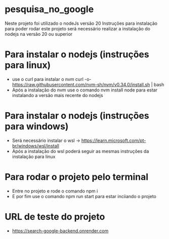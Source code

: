 # pesquisa_no_google
Neste projeto foi utilizado o nodeJs versão 20
Instruções para instalação para poder rodar este projeto será necessário realizar a instalação do nodejs na versão 20 ou superior

# Para instalar o nodejs (instruções para linux)
   * use o curl para instalar o nvm curl -o- https://raw.githubusercontent.com/nvm-sh/nvm/v0.34.0/install.sh | bash
   * Após a instalação do nvm use o comando nvm install node para estar instalando a versão mais recente do nodejs

# Para instalar o nodejs (instruções para windows)
   * Será necessário instalar o wsl -> https://learn.microsoft.com/pt-br/windows/wsl/install
   * Após a instalação do wsl poderá seguir as mesmas instruções da instalação para linux

#  Para rodar o projeto pelo terminal
   * Entre no projeto e rode o comando npm i
   * E por fim use o comando npm run start para estar inciiando o projeto

# URL de teste do projeto
* https://search-google-backend.onrender.com
